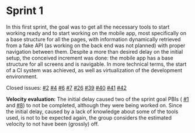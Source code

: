 # Sprint 1
In this first sprint, the goal was to get all the necessary tools to start working ready and to start working on the mobile app, most specifically on a base structure for all the pages, with information dynamically retrieved from a fake API (as working on the back end was not planned) with proper navigation between them. Despite a more than desired delay on the initial setup, the conceived increment was done: the mobile app has a base structure for all screens and is navigable.
In more technical terms, the start of a CI system was achieved, as well as virtualization of the development environment.

Closed issues:
[#2](https://gitlab.com/ldso18-19/t3g1/issues/2)
[#4](https://gitlab.com/ldso18-19/t3g1/issues/4)
[#6](https://gitlab.com/ldso18-19/t3g1/issues/6)
[#7](https://gitlab.com/ldso18-19/t3g1/issues/7)
[#26](https://gitlab.com/ldso18-19/t3g1/issues/26)
[#39](https://gitlab.com/ldso18-19/t3g1/issues/39)
[#40](https://gitlab.com/ldso18-19/t3g1/issues/40)
[#41](https://gitlab.com/ldso18-19/t3g1/issues/41)
[#42](https://gitlab.com/ldso18-19/t3g1/issues/42)

****Velocity evaluation:**** The initial delay caused two of the sprint goal PBIs (
[#1](https://gitlab.com/ldso18-19/t3g1/issues/1) and 
[#8](https://gitlab.com/ldso18-19/t3g1/issues/8)) to not be completed, although they were being worked on. Since the initial delay, caused by a lack of knowledge about some of the tools used, is not to be expected again, the group considers the estimated velocity to not have been (grossly) off.